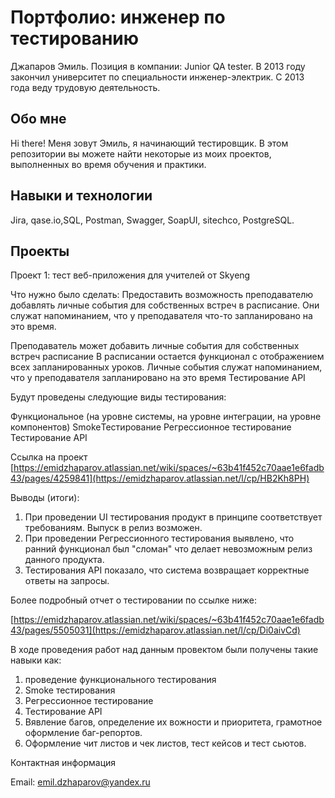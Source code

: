 # Портфолио: инженер по тестированию
Джапаров Эмиль. Позиция в компании: Junior QA tester.
В 2013 году закончил университет по специальности инженер-электрик. С 2013 года веду трудовую деятельность.

## Обо мне 
Hi there! Меня зовут Эмиль, я начинающий тестировщик.
В этом репозитории вы можете найти некоторые из моих проектов, выполненных во время обучения и практики.

## Навыки и технологии
Jira, qase.io,SQL, Postman, Swagger, SoapUI, sitechco, PostgreSQL.


## Проекты
Проект 1: тест веб-приложения для учителей от Skyeng

Что нужно было сделать:
Предоставить возможность преподавателю добавлять личные события для собственных встреч в расписание. 
Они служат напоминанием, что у преподавателя что-то запланировано на это время.

Преподаватель может добавить личные события для собственных встреч расписание
В расписании остается функционал с отображением всех запланированных уроков.
Личные события служат напоминанием, что у преподавателя запланировано на это время
Тестирование API


Будут проведены следующие виды тестирования:

Функциональное (на уровне системы, на уровне интеграции, на уровне компонентов)
SmokeТестирование
Регрессионное тестирование
Тестирование API

Ссылка на проект [https://emidzhaparov.atlassian.net/wiki/spaces/~63b41f452c70aae1e6fadb43/pages/4259841](https://emidzhaparov.atlassian.net/l/cp/HB2Kh8PH)


Выводы (итоги):
1. При проведении UI тестирования продукт в принципе соответствует требованиям. Выпуск в релиз возможен.
2. При проведении Регрессионного тестирования выявлено, что ранний функционал был "сломан" что делает невозможным релиз данного продукта.
3. Тестирования API показало, что система возвращает корректные ответы на запросы. 

Более подробный отчет о тестировании по ссылке ниже:

[https://emidzhaparov.atlassian.net/wiki/spaces/~63b41f452c70aae1e6fadb43/pages/5505031](https://emidzhaparov.atlassian.net/l/cp/Di0aivCd)

В ходе проведения работ над данным провектом были получены такие навыки как:
1. проведение функционального тестирования
2. Smoke тестирования
3. Регрессионное тестирование
4. Тестирование API
5. Вявление багов, определение их вожности и приоритета, грамотное оформление баг-репортов.
6. Оформление чит листов и чек листов, тест кейсов и тест сьютов.


Контактная информация

Email: emil.dzhaparov@yandex.ru

